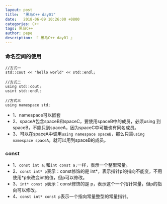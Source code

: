 ```yaml
---
layout: post
title:  "黑马C++ day01"
date:   2018-06-09 10:26:00 +0800
categories: C++
tags: 黑马C++
author: pepe
description: 『 黑马C++ day01 』
---
```


### 命名空间的使用

```
//方式一
std::cout << "hello world" << std::endl;

//方式二
using std::cout;
usint std::endl;

//方式三
using namespace std;
```
* 1、namespace可以嵌套
* 2、spaceA包含spaceB和spaceC，要使用spaceB中的成员，必须using 到 spaceB，不能只到spaceA，因为spaceC中可能也有同名成员。
* 3、可以在spaceA中调用`using namespace spaceB`，那么只需`using namespace spaceA`，就可以用到spaceB的成员。

### const

* 1、`const int a;`和`int const a;`一样，表示一个整型常量。
* 2、`const int* p`表示：const修饰的是 int*，表示指针p的指向不能变，不用使用*p来改变int的值，但p可以修改。
* 3、`int* const p`表示：const修饰的是 p，表示这个一个指针常量，但p的指向可以修改。
* 4、`const int* const p`表示一个指向常量整型的常量指针。














